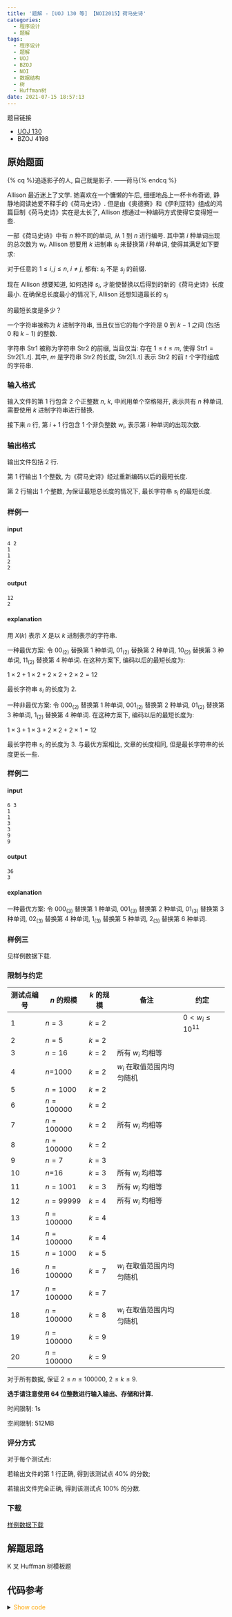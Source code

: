 ```yaml
---
title: '题解 - [UOJ 130 等] 【NOI2015】荷马史诗'
categories:
  - 程序设计
  - 题解
tags:
  - 程序设计
  - 题解
  - UOJ
  - BZOJ
  - NOI
  - 数据结构
  - 树
  - Huffman树
date: 2021-07-15 18:57:13
---
```

题目链接

- [UOJ 130](http://uoj.ac/problem/130)
- BZOJ 4198

<!-- more -->

## 原始题面

{% cq %}追逐影子的人, 自己就是影子.  ——荷马{% endcq %}

Allison 最近迷上了文学. 她喜欢在一个慵懒的午后, 细细地品上一杯卡布奇诺, 静静地阅读她爱不释手的《荷马史诗》. 但是由《奥德赛》和《伊利亚特》组成的鸿篇巨制《荷马史诗》实在是太长了, Allison 想通过一种编码方式使得它变得短一些.

一部《荷马史诗》中有 $n$ 种不同的单词, 从 $1$ 到 $n$ 进行编号. 其中第 $i$ 种单词出现的总次数为 $w_i$. Allison 想要用 $k$ 进制串 $s_i$ 来替换第 $i$ 种单词, 使得其满足如下要求:

对于任意的 $1\leqslant i,j\leqslant n$, $i\ne j$, 都有: $s_i$ 不是 $s_j$ 的前缀.

现在 Allison 想要知道, 如何选择 $s_i$, 才能使替换以后得到的新的《荷马史诗》长度最小. 在确保总长度最小的情况下, Allison 还想知道最长的 $s_i$

的最短长度是多少？

一个字符串被称为 $k$ 进制字符串, 当且仅当它的每个字符是 $0$ 到 $k-1$ 之间 (包括 $0$ 和 $k-1$) 的整数.

字符串 $\text{Str1}$ 被称为字符串 $\text{Str2}$ 的前缀, 当且仅当: 存在 $1\leqslant t\leqslant m$, 使得 $\text{Str1}=\text{Str2}[1..t]$. 其中, $m$ 是字符串 $\text{Str2}$ 的长度, $\text{Str2}$[1..t] 表示 $\text{Str2}$ 的前 $t$ 个字符组成的字符串.

### 输入格式

输入文件的第 $1$ 行包含 $2$ 个正整数 $n$, $k$, 中间用单个空格隔开, 表示共有 $n$ 种单词, 需要使用 $k$ 进制字符串进行替换.

接下来 $n$ 行, 第 $i+1$ 行包含 $1$ 个非负整数 $w_i$, 表示第 $i$ 种单词的出现次数.

### 输出格式

输出文件包括 $2$ 行.

第 $1$ 行输出 $1$ 个整数, 为《荷马史诗》经过重新编码以后的最短长度.

第 $2$ 行输出 $1$ 个整数, 为保证最短总长度的情况下, 最长字符串 $s_i$ 的最短长度.

### 样例一

#### input

```input1
4 2
1
1
2
2
```

#### output

```output1
12
2
```

#### explanation

用 $X(k)$ 表示 $X$ 是以 $k$ 进制表示的字符串.

一种最优方案: 令 $00_{(2)}$
替换第 $1$ 种单词, $01_{(2)}$ 替换第 $2$ 种单词, $10_{(2)}$ 替换第 $3$ 种单词, $11_{(2)}$ 替换第 $4$ 种单词. 在这种方案下, 编码以后的最短长度为:

$1\times 2+1\times 2+2\times 2+2\times 2=12$

最长字符串 $s_i$ 的长度为 $2$.

一种非最优方案: 令 $000_{(2)}$ 替换第 $1$ 种单词, $001_{(2)}$ 替换第 $2$ 种单词, $01_{(2)}$ 替换第 $3$ 种单词, $1_{(2)}$ 替换第 $4$ 种单词. 在这种方案下, 编码以后的最短长度为:

$1\times 3+1\times 3+2\times 2+2\times 1=12$

最长字符串 $s_i$ 的长度为 $3$. 与最优方案相比, 文章的长度相同, 但是最长字符串的长度更长一些.

### 样例二

#### input

```input2
6 3
1
1
3
3
9
9
```

#### output

```output2
36
3
```

#### explanation

一种最优方案: 令 $000_{(3)}$
替换第 $1$ 种单词, $001_{(3)}$ 替换第 $2$ 种单词, $01_{(3)}$ 替换第 $3$ 种单词, $02_{(3)}$ 替换第 $4$ 种单词, $1_{(3)}$ 替换第 $5$ 种单词, $2_{(3)}$ 替换第 $6$ 种单词.

### 样例三

见样例数据下载.

### 限制与约定

| 测试点编号 | $n$ 的规模 | $k$ 的规模 | 备注                       | 约定                     |
| ---------- | ---------- | ---------- | -------------------------- | ------------------------ |
| $1$        | $n=3$      | $k=2$      |                            | $0<w_i\leqslant 10^{11}$ |
| 2          | $n=5$      | $k=2$      |
| 3          | $n=16$     | $k=2$      | 所有 $w_i$ 均相等          |
| 4          | $n$=1000   | $k=2$      | $w_i$ 在取值范围内均匀随机 |
| 5          | $n=1000$   | $k=2$      |
| 6          | $n=100000$ | $k=2$      |
| 7          | $n=100000$ | $k=2$      | 所有 $w_i$ 均相等          |
| 8          | $n=100000$ | $k=2$      |
| 9          | $n=7$      | $k=3$      |
| 10         | $n$=16     | $k=3$      | 所有 $w_i$ 均相等          |
| 11         | $n=1001$   | $k=3$      | 所有 $w_i$ 均相等          |
| 12         | $n=99999$  | $k=4$      | 所有 $w_i$ 均相等          |
| 13         | $n=100000$ | $k=4$      |
| 14         | $n=100000$ | $k=4$      |
| 15         | $n=1000$   | $k=5$      |
| 16         | $n=100000$ | $k=7$      | $w_i$ 在取值范围内均匀随机 |
| 17         | $n=100000$ | $k=7$      |
| 18         | $n=100000$ | $k=8$      | $w_i$ 在取值范围内均匀随机 |
| 19         | $n=100000$ | $k=9$      |
| 20         | $n=100000$ | $k=9$      |

对于所有数据, 保证 $2\leqslant n\leqslant 100000$, $2\leqslant k\leqslant 9$.

**选手请注意使用 $64$ 位整数进行输入输出、存储和计算.**

时间限制: 1s

空间限制: 512MB

### 评分方式

对于每个测试点:

若输出文件的第 $1$ 行正确, 得到该测试点 40% 的分数;

若输出文件完全正确, 得到该测试点 100% 的分数.

### 下载

[样例数据下载](https://uoj.ac/download.php?type=problem&id=130)

## 解题思路

K 叉 Huffman 树模板题

## 代码参考

<details>
<summary><font color='orange'>Show code</font></summary>

```cpp
/*
 * @Author: Tifa
 * @LastEditTime: 2021-07-15 18:57:13
 * @Description: UOJ 130, BZOJ 4198
 */
#include <bits/stdc++.h>
using namespace std;
using i64 = int64_t;
using u64 = uint64_t;

#define _for(i, l, r) for (decltype(l + r) i = (l); i <= (r); ++i)
template <class T>
bool chkmax(T& a, T b) { return a < b ? a = b, true : false; }

const int OFFSET = 5;
const int N = 4e5 + OFFSET,K = 10;

template <class _T = std::size_t, const std::size_t _CHILD = K, const std::size_t _N = N, const bool _clear = false>
class Huffman_tree {
  protected:
    struct Node {
        _T w;
        std::size_t child[_CHILD];
        std::size_t cnt_child;
    } nodes[_N];
    bool _build;
    std::size_t cnt_nodes, max_child_size, leaves;

  public:
    Huffman_tree(std::size_t max_child = 2) : max_child_size(max_child) {
        if (_clear) memset(nodes, cnt_nodes = leaves = _build = 0, sizeof(nodes));
    }
    void clear() { memset(nodes, cnt_nodes = leaves = max_child_size = _build = 0, sizeof(nodes)); }

    void build(const std::vector<_T>& frenqucy, std::size_t max_child) {
        if (_build) return;
        max_child_size = max_child;
        cnt_nodes = frenqucy.size();
        for (std::size_t i = 1; i <= cnt_nodes; ++i) {
            nodes[i].w = frenqucy[i - 1];
            nodes[i].cnt_child = 0;
        }
        cnt_nodes += ((max_child - 1) - ((cnt_nodes - 1) % (max_child - 1))) % (max_child - 1);

        std::priority_queue<std::pair<_T, int>, std::vector<std::pair<_T, int>>, std::greater<std::pair<_T, int>>> q;
        for (std::size_t i = 1; i <= cnt_nodes; ++i) q.emplace(nodes[i].w, i);
        while (q.size() > 1) {
            ++cnt_nodes;
            for (std::size_t i = 1; i <= max_child_size; ++i) {
                if (q.empty()) break;
                nodes[cnt_nodes].w += q.top().first;
                nodes[cnt_nodes].child[++nodes[cnt_nodes].cnt_child] = q.top().second;
                q.pop();
            }
            q.emplace(nodes[cnt_nodes].w, cnt_nodes);
        }
        _build = 1;
    }

    std::vector<std::size_t> get_depth(const std::vector<_T>& frenqucy, const std::size_t max_child = 2) {
        if (!_build) build(frenqucy, max_child);
        std::vector<std::size_t> ret;
        ret.resize(frenqucy.size());
        std::queue<std::pair<std::size_t, std::size_t>> q;
        q.emplace(cnt_nodes, 0);
        while (!q.empty()) {
            std::pair<std::size_t, std::size_t> now = q.front();
            q.pop();
            const Node& now_node = nodes[now.first];
            for (std::size_t i = 1; i <= now_node.cnt_child; ++i) {
                const Node& next_node = nodes[now_node.child[i]];
                if (next_node.cnt_child == 0) {
                    if (now_node.child[i] <= ret.size()) ret[now_node.child[i] - 1] = now.second + 1;
                    continue;
                } else
                    q.emplace(now_node.child[i], now.second + 1);
            }
        }
        return ret;
    }
};

Huffman_tree<i64> hf;

int main() {
    int n, k;
    scanf("%d%d", &n, &k);
    vector<i64> frq;
    i64 _;
    _for(i, 1, n) {
        scanf("%lld", &_);
        frq.push_back(_);
    }

    vector<size_t> dep = hf.get_depth(frq, k);
    size_t len = 0, maxd = 0;
    _for(i, 0, n - 1) {
        len += frq[i] * dep[i];
        chkmax(maxd, dep[i]);
    }
    printf("%lld\n%lld", len, maxd);
    return 0;
}
```

</details>

